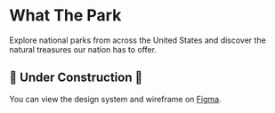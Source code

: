# What The Park

Explore national parks from across the United States and discover the natural treasures our nation has to offer.

## 🚧 Under Construction 🚧

You can view the design system and wireframe on [Figma](https://www.figma.com/file/yYoBGsOuvNCMQpRdb3vzhJ/What-The-Park?type=design&mode=design&t=PoMywHtsQC8y7Bm4-1).
